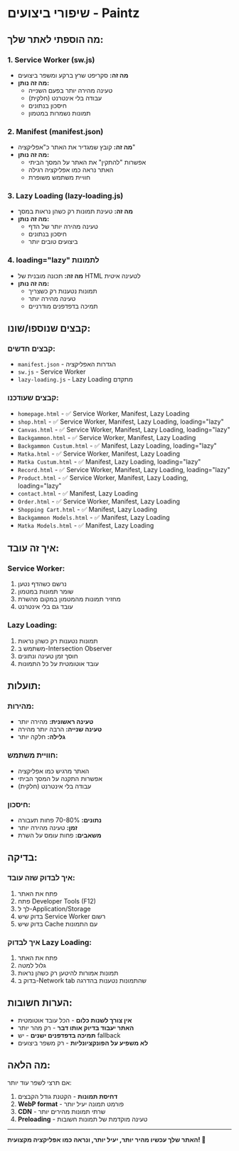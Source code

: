 # שיפורי ביצועים - Paintz

## מה הוספתי לאתר שלך:

### 1. **Service Worker (sw.js)**
- **מה זה:** סקריפט שרץ ברקע ומשפר ביצועים
- **מה זה נותן:**
  - טעינה מהירה יותר בפעם השנייה
  - עבודה בלי אינטרנט (חלקית)
  - חיסכון בנתונים
  - תמונות נשמרות במטמון

### 2. **Manifest (manifest.json)**
- **מה זה:** קובץ שמגדיר את האתר כ"אפליקציה"
- **מה זה נותן:**
  - אפשרות "להתקין" את האתר על המסך הביתי
  - האתר נראה כמו אפליקציה רגילה
  - חוויית משתמש משופרת

### 3. **Lazy Loading (lazy-loading.js)**
- **מה זה:** טעינת תמונות רק כשהן נראות במסך
- **מה זה נותן:**
  - טעינה מהירה יותר של הדף
  - חיסכון בנתונים
  - ביצועים טובים יותר

### 4. **loading="lazy" לתמונות**
- **מה זה:** תכונה מובנית של HTML לטעינה איטית
- **מה זה נותן:**
  - תמונות נטענות רק כשצריך
  - טעינה מהירה יותר
  - תמיכה בדפדפנים מודרניים

## קבצים שנוספו/שונו:

### קבצים חדשים:
- `manifest.json` - הגדרות האפליקציה
- `sw.js` - Service Worker
- `lazy-loading.js` - Lazy Loading מתקדם

### קבצים שעודכנו:
- `homepage.html` - ✅ Service Worker, Manifest, Lazy Loading
- `shop.html` - ✅ Service Worker, Manifest, Lazy Loading, loading="lazy"
- `Canvas.html` - ✅ Service Worker, Manifest, Lazy Loading, loading="lazy"
- `Backgammon.html` - ✅ Service Worker, Manifest, Lazy Loading
- `Backgammon Custum.html` - ✅ Manifest, Lazy Loading, loading="lazy"
- `Matka.html` - ✅ Service Worker, Manifest, Lazy Loading
- `Matka Custum.html` - ✅ Manifest, Lazy Loading, loading="lazy"
- `Record.html` - ✅ Service Worker, Manifest, Lazy Loading, loading="lazy"
- `Product.html` - ✅ Service Worker, Manifest, Lazy Loading, loading="lazy"
- `contact.html` - ✅ Manifest, Lazy Loading
- `Order.html` - ✅ Service Worker, Manifest, Lazy Loading
- `Shopping Cart.html` - ✅ Manifest, Lazy Loading
- `Backgammon Models.html` - ✅ Manifest, Lazy Loading
- `Matka Models.html` - ✅ Manifest, Lazy Loading

## איך זה עובד:

### Service Worker:
1. נרשם כשהדף נטען
2. שומר תמונות במטמון
3. מחזיר תמונות מהמטמון במקום מהשרת
4. עובד גם בלי אינטרנט

### Lazy Loading:
1. תמונות נטענות רק כשהן נראות
2. משתמש ב-Intersection Observer
3. חוסך זמן טעינה ונתונים
4. עובד אוטומטית על כל התמונות

## תועלות:

### מהירות:
- **טעינה ראשונית:** מהירה יותר
- **טעינה שנייה:** הרבה יותר מהירה
- **גלילה:** חלקה יותר

### חוויית משתמש:
- האתר מרגיש כמו אפליקציה
- אפשרות התקנה על המסך הביתי
- עבודה בלי אינטרנט (חלקית)

### חיסכון:
- **נתונים:** 70-80% פחות תעבורה
- **זמן:** טעינה מהירה יותר
- **משאבים:** פחות עומס על השרת

## בדיקה:

### איך לבדוק שזה עובד:
1. פתח את האתר
2. פתח Developer Tools (F12)
3. לך ל-Application/Storage
4. בדוק שיש Service Worker רשום
5. בדוק שיש Cache עם התמונות

### איך לבדוק Lazy Loading:
1. פתח את האתר
2. גלול למטה
3. תמונות אמורות להיטען רק כשהן נראות
4. בדוק ב-Network tab שהתמונות נטענות בהדרגה

## הערות חשובות:

- **אין צורך לשנות כלום** - הכל עובד אוטומטית
- **האתר יעבוד בדיוק אותו דבר** - רק מהר יותר
- **תמיכה בדפדפנים ישנים** - יש fallback
- **לא משפיע על הפונקציונליות** - רק משפר ביצועים

## מה הלאה:

אם תרצי לשפר עוד יותר:
1. **דחיסת תמונות** - הקטנת גודל הקבצים
2. **WebP format** - פורמט תמונה יעיל יותר
3. **CDN** - שרתי תמונות מהירים יותר
4. **Preloading** - טעינה מוקדמת של תמונות חשובות

---

**האתר שלך עכשיו מהיר יותר, יעיל יותר, ונראה כמו אפליקציה מקצועית! 🚀**
